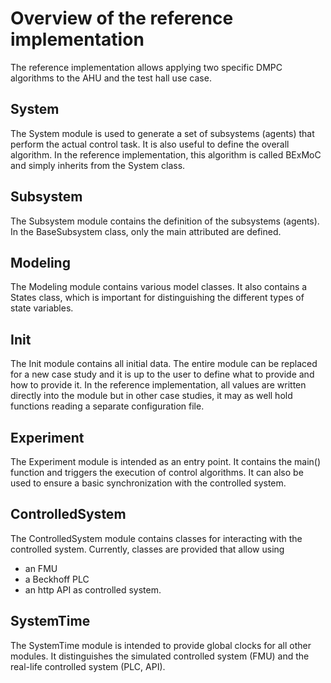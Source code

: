 # Overview of the reference implementation

The reference implementation allows applying two specific DMPC algorithms to the AHU and the test hall use case. 

## System
The System module is used to generate a set of subsystems (agents) that perform the actual control task. It is also useful to define the overall algorithm. In the reference implementation, this algorithm is called BExMoC and simply inherits from the System class. 

## Subsystem
The Subsystem module contains the definition of the subsystems (agents). In the BaseSubsystem class, only the main attributed are defined. 

## Modeling
The Modeling module contains various model classes. It also contains a States class, which is important for distinguishing the different types of state variables. 

## Init
The Init module contains all initial data. The entire module can be replaced for a new case study and it is up to the user to define what to provide and how to provide it. In the reference implementation, all values are written directly into the module but in other case studies, it may as well hold functions reading a separate configuration file. 

## Experiment
The Experiment module is intended as an entry point. It contains the main() function and triggers the execution of control algorithms. It can also be used to ensure a basic synchronization with the controlled system. 

## ControlledSystem
The ControlledSystem module contains classes for interacting with the controlled system. Currently, classes are provided that allow using 
- an FMU
- a Beckhoff PLC
- an http API
as controlled system. 

## SystemTime
The SystemTime module is intended to provide global clocks for all other modules. It distinguishes the simulated controlled system (FMU) and the real-life controlled system (PLC, API). 